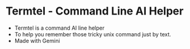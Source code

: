 # Termtel - Command Line AI Helper
- Termtel is a command AI line helper
- To help you remember those tricky unix command just by text.
- Made with Gemini